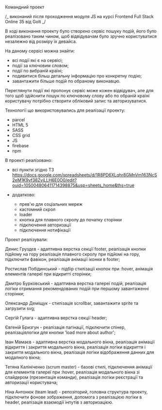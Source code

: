 Командний проект

/_ виконаний після проходження модуля JS на курсі Frontend Full Stack Online 35 від GoIt _/

В ході виконання проекту було створено сервіс пошуку подій, його було реалізовано таким чином,
щоб відвідувачам було зручно користуватися незалежно від розміру їх девайса.

На даному сервісі можна знайти:

- всі події які є на сервісі;
- події за ключовим словом;
- події по вибраній країні;
- подивитися більш детальну інформацію про конкретну подію;
- завантажити більше подій по обраному виконавцю.

Переглянути події які пропонує сервіс може кожен відвідувач, але для того щоб здійснити
пошук по ключовому слову або по обраній країні користувачу потрібно створити обліковий
запис та авторизуватися.

Технології що використовувались для реалізації проекту:

- parcel
- HTML 5
- SASS
- CSS grid
- JS
- firebase
- npm

В проекті реалізовано:

- всі пункти згідно ТЗ
  https://docs.google.com/spreadsheets/d/1R8PD6XLqhr8GMnVm163NcS2eM1K9vf38ZvjLLH6E0O0/edit?ouid=105004806411714398875&usp=sheets_home&ths=true

- додатково:

  - прев'ю для соціальних мереж
  - кастомний скрол
  - loader
  - кнопка для плавного скролу до початку сторінки
  - підключення авторизації
  - підключення нотифікації

Проект реалізували:

Денис Груздєв - адаптивна верстка секції footer, реалізація кнопки підйому на гору
реалізація плавного скролу при підйомі на гору, підключити фавікон, реалізація
анімації іконки в footer;

Ростислав Побідинський - підбір стилізації кнопок при :hover, анімація елементів
галереї при відкритті сторінки;

Дмитро Бурковський - адаптивна верстка галереї подій, реалізація логіки
отримання рекомендованих подій при першому завантаженні сторінки;

Олександр Деміщук - стилізація scrollbar, завантажити sprite та загрузити svg;

Сергій Гулага - адаптивна верстка секції header;

Євгеній Бризгун - реалізація пагінації, підключити спінер, реалізаціялогіки для
кнопки 'load more about author';

Іван Мамаєв - адаптивна верстка модального вікна, реалізація анімації відкриття і
закриття модального вікна, реалізація логіки відкриття і закриття
модального вікна, реалізація логіки відображення данних для модалного
вікна;

Тетяна Калініченко (scrum master) - базові стилі, підключення анімації для елементів
галереї при :hover, реалізація модального вікна зі слайдером (презентація команди),
реалізація логіки реєстрації та авторизації користувача;

Ніна Антонюк (team lead) - репозіторий, головна структура проекту, підключити фонове
зображення, дoпомога з реалізацією логіки в header, реалізація взаємодії інпутів з
авторизацією.
